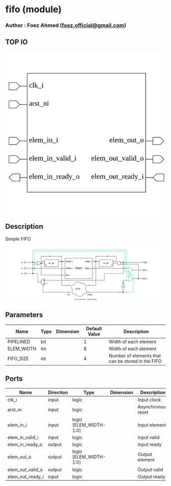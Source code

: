 # fifo (module)

### Author : Foez Ahmed (foez.official@gmail.com)

## TOP IO
<img src="./fifo_top.svg">

## Description
 Simple FIFO

<img src="./fifo_des.svg">

## Parameters
|Name|Type|Dimension|Default Value|Description|
|-|-|-|-|-|
|PIPELINED|bit||1|Width of each element|
|ELEM_WIDTH|int||8|Width of each element|
|FIFO_SIZE|int||4|Number of elements that can be stored in the FIFO|

## Ports
|Name|Direction|Type|Dimension|Description|
|-|-|-|-|-|
|clk_i|input|logic||Input clock|
|arst_ni|input|logic||Asynchronous reset|
|elem_in_i|input|logic [ELEM_WIDTH-1:0]||Input element|
|elem_in_valid_i|input|logic||Input valid|
|elem_in_ready_o|output|logic||Input ready|
|elem_out_o|output|logic [ELEM_WIDTH-1:0]||Output element|
|elem_out_valid_o|output|logic||Output valid|
|elem_out_ready_i|input|logic||Output ready|
